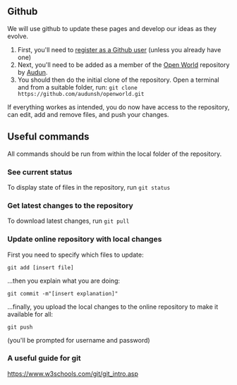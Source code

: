 ## Github

We will use github to update these pages and develop our ideas as they evolve.

1. First, you'll need to <a href="https://github.com/signup?ref_cta=Sign+up&ref_loc=header+logged+out&ref_page=%2F&source=header-home">register as a Github user</a> (unless you already have one)
2. Next, you'll need to be added as a member of the <a href="https://github.com/audunsh/openworld">Open World</a> repository by <a href="a.s.hansen@kjemi.uio.no">Audun</a>.
3. You should then do the initial clone of the repository. Open a terminal and from a suitable folder, run: ```git clone https://github.com/audunsh/openworld.git```

If everything workes as intended, you do now have access to the repository, can edit, add and remove files, and push your changes.

## Useful commands

All commands should be run from within the local folder of the repository.

### See current status

To display state of files in the repository, run ```git status```

### Get latest changes to the repository

To download latest changes, run ```git pull```

### Update online repository with local changes

First you need to specify which files to update:

```git add [insert file]```

...then you explain what you are doing:

```git commit -m"[insert explanation]" ```

...finally, you upload the local changes to the online repository to make it available for all:

```git push```

(you'll be prompted for username and password)

### A useful guide for git 

<a href="https://www.w3schools.com/git/git_intro.asp">https://www.w3schools.com/git/git_intro.asp</a>








 
